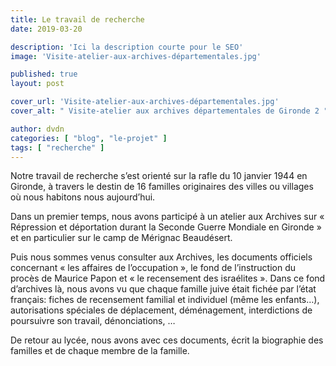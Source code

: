 ```yaml
---
title: Le travail de recherche
date: 2019-03-20

description: 'Ici la description courte pour le SEO'
image: 'Visite-atelier-aux-archives-départementales.jpg'

published: true
layout: post

cover_url: 'Visite-atelier-aux-archives-départementales.jpg'
cover_alt: " Visite-atelier aux archives départementales de Gironde 2 "

author: dvdn
categories: [ "blog", "le-projet" ]
tags: [ "recherche" ]
---
```


Notre travail de recherche s’est orienté sur la rafle du 10 janvier 1944 en Gironde, à travers le destin de 16 familles originaires des villes ou villages où nous habitons nous aujourd’hui.

Dans un premier temps, nous avons participé à un atelier aux Archives sur « Répression et déportation durant la Seconde Guerre Mondiale en Gironde » et en particulier sur le camp de Mérignac Beaudésert.

Puis nous sommes venus consulter aux Archives, les documents officiels concernant « les affaires de l’occupation », le fond de l’instruction du procès de Maurice Papon et « le recensement des israélites ». Dans ce fond d’archives là, nous avons vu que chaque famille juive était fichée par l’état français: fiches de recensement familial et individuel (même les enfants…), autorisations spéciales de déplacement, déménagement, interdictions de poursuivre son travail, dénonciations, …

De retour au lycée, nous avons avec ces documents, écrit la biographie des familles et de chaque membre de la famille.